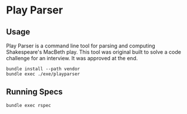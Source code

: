 # Play Parser

## Usage

Play Parser is a command line tool for parsing and computing Shakespeare's MacBeth play. This tool was original built to solve a code challenge for an interview. It was approved at the end.


```
bundle install --path vendor
bundle exec ./exe/playparser
```

## Running Specs

```
bundle exec rspec
```

